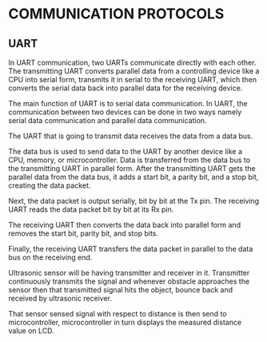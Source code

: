 # COMMUNICATION PROTOCOLS
## UART
In UART communication, two UARTs communicate directly with each other. The transmitting UART converts parallel data from a controlling device like a CPU into serial form, transmits it in serial to the receiving UART, which then converts the serial data back into parallel data for the receiving device.

The main function of UART is to serial data communication. In UART, the communication between two devices can be done in two ways namely serial data communication and parallel data communication.

The UART that is going to transmit data receives the data from a data bus.

 The data bus is used to send data to the UART by another device like a CPU, memory, or microcontroller. Data is transferred from the data bus to the transmitting UART in parallel form. After the transmitting UART gets the parallel data from the data bus, it adds a start bit, a parity bit, and a stop bit, creating the data packet.

 Next, the data packet is output serially, bit by bit at the Tx pin. The receiving UART reads the data packet bit by bit at its Rx pin. 
 
 The receiving UART then converts the data back into parallel form and removes the start bit, parity bit, and stop bits. 
 
 Finally, the receiving UART transfers the data packet in parallel to the data bus on the receiving end.

 Ultrasonic sensor will be having transmitter and receiver in it. Transmitter continuously transmits the signal and whenever obstacle approaches the  sensor then that transmitted signal hits the object, bounce back and received by ultrasonic receiver. 
 
 That sensor sensed signal with respect to distance is then send to microcontroller, microcontroller in turn displays the measured distance value on LCD.

